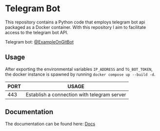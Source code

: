 # Telegram Bot
This repository contains a Python code that employs telegram bot api packaged as a Docker container. With this repository I aim to facilitate access to the telegram bot API.

Telegram bot: [@ExampleOnGitBot](https://t.me/ExampleOnGitBot)

## Usage
After exporting the environmental variables `IP_ADDRESS` and `TG_BOT_TOKEN`, the docker instance is spawned by running `docker compose up --build -d`.

| PORT | USAGE |
|------|-------|
| 443  | Establish a connection with telegram server |

## Documentation
The documentation can be found here: [Docs](https://mamdasn.github.io/telegrambot/)
